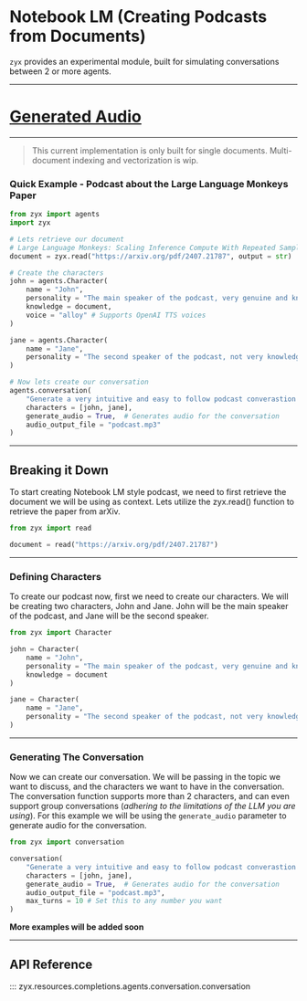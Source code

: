 # Notebook LM (Creating Podcasts from Documents)

`zyx` provides an experimental module, built for simulating conversations between 2 or more agents. 

---

# **[Generated Audio](./podcast.mp3)**

---

> This current implementation is only built for single documents.
> Multi-document indexing and vectorization is wip. 

### Quick Example - Podcast about the Large Language Monkeys Paper

```python
from zyx import agents
import zyx

# Lets retrieve our document
# Large Language Monkeys: Scaling Inference Compute With Repeated Sampling
document = zyx.read("https://arxiv.org/pdf/2407.21787", output = str)

# Create the characters
john = agents.Character(
    name = "John",
    personality = "The main speaker of the podcast, very genuine and knowledgable.",
    knowledge = document,
    voice = "alloy" # Supports OpenAI TTS voices
)

jane = agents.Character(
    name = "Jane",
    personality = "The second speaker of the podcast, not very knowledgable, but very good at asking questions."
)

# Now lets create our conversation
agents.conversation(
    "Generate a very intuitive and easy to follow podcast converastion about the Large Language Monkeys paper.",
    characters = [john, jane],
    generate_audio = True,  # Generates audio for the conversation 
    audio_output_file = "podcast.mp3"
)
```

---

## Breaking it Down

To start creating Notebook LM style podcast, we need to first retrieve the document we will be using as context. Lets utilize the zyx.read() function
to retrieve the paper from arXiv.

```python
from zyx import read

document = read("https://arxiv.org/pdf/2407.21787")
```

---

### Defining Characters

To create our podcast now, first we need to create our characters. We will be creating two characters, John and Jane. John will be the main speaker of the podcast, and Jane will be the second speaker.

```python
from zyx import Character

john = Character(
    name = "John",
    personality = "The main speaker of the podcast, very genuine and knowledgable.",
    knowledge = document
)

jane = Character(
    name = "Jane",
    personality = "The second speaker of the podcast, not very knowledgable, but very good at asking questions."
)
```

---

### Generating The Conversation

Now we can create our conversation. We will be passing in the topic we want to discuss, and the characters we want to have in the conversation. The conversation function supports more than 2 characters, and can even support group conversations (*adhering to the limitations of the LLM you are using*). For this example we will be using the `generate_audio` parameter to generate audio for the conversation.

```python
from zyx import conversation

conversation(
    "Generate a very intuitive and easy to follow podcast converastion about the Large Language Monkeys paper.",
    characters = [john, jane],
    generate_audio = True,  # Generates audio for the conversation 
    audio_output_file = "podcast.mp3",
    max_turns = 10 # Set this to any number you want
)
```

**More examples will be added soon**

---

## API Reference

::: zyx.resources.completions.agents.conversation.conversation



